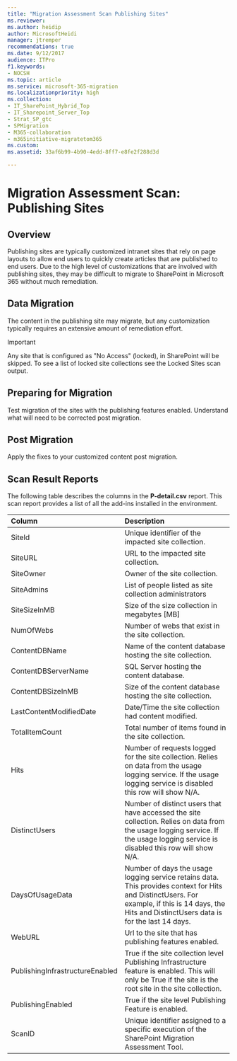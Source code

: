 ```yaml
---
title: "Migration Assessment Scan Publishing Sites"
ms.reviewer: 
ms.author: heidip
author: MicrosoftHeidi
manager: jtremper
recommendations: true
ms.date: 9/12/2017
audience: ITPro
f1.keywords:
- NOCSH
ms.topic: article
ms.service: microsoft-365-migration
ms.localizationpriority: high
ms.collection:
- IT_SharePoint_Hybrid_Top
- IT_Sharepoint_Server_Top
- Strat_SP_gtc
- SPMigration
- M365-collaboration
- m365initiative-migratetom365
ms.custom:
ms.assetid: 33af6b99-4b90-4edd-8ff7-e8fe2f288d3d

---
```


# Migration Assessment Scan: Publishing Sites

## Overview

Publishing sites are typically customized intranet sites that rely on page layouts to allow end users to quickly create articles that are published to end users. Due to the high level of customizations that are involved with publishing sites, they may be difficult to migrate to SharePoint in Microsoft 365 without much remediation.
  
## Data Migration

The content in the publishing site may migrate, but any customization typically requires an extensive amount of remediation effort.
  
> [!IMPORTANT]
> Any site that is configured as "No Access" (locked), in SharePoint will be skipped. To see a list of locked site collections see the Locked Sites scan output. 
  
## Preparing for Migration

Test migration of the sites with the publishing features enabled. Understand what will need to be corrected post migration.
  
## Post Migration

Apply the fixes to your customized content post migration.
  
## Scan Result Reports

The following table describes the columns in the **P-detail.csv** report. This scan report provides a list of all the add-ins installed in the environment. 
  
|**Column**|**Description**|
|:-----|:-----|
|SiteId  <br/> |Unique identifier of the impacted site collection.  <br/> |
|SiteURL  <br/> |URL to the impacted site collection.  <br/> |
|SiteOwner  <br/> |Owner of the site collection.  <br/> |
|SiteAdmins  <br/> |List of people listed as site collection administrators  <br/> |
|SiteSizeInMB  <br/> |Size of the size collection in megabytes [MB]  <br/> |
|NumOfWebs  <br/> |Number of webs that exist in the site collection.  <br/> |
|ContentDBName  <br/> |Name of the content database hosting the site collection.  <br/> |
|ContentDBServerName  <br/> |SQL Server hosting the content database.  <br/> |
|ContentDBSizeInMB  <br/> |Size of the content database hosting the site collection.  <br/> |
|LastContentModifiedDate  <br/> |Date/Time the site collection had content modified.  <br/> |
|TotalItemCount  <br/> |Total number of items found in the site collection.  <br/> |
|Hits  <br/> |Number of requests logged for the site collection. Relies on data from the usage logging service. If the usage logging service is disabled this row will show N/A.  <br/> |
|DistinctUsers  <br/> |Number of distinct users that have accessed the site collection. Relies on data from the usage logging service. If the usage logging service is disabled this row will show N/A.  <br/> |
|DaysOfUsageData  <br/> |Number of days the usage logging service retains data. This provides context for Hits and DistinctUsers. For example, if this is 14 days, the Hits and DistinctUsers data is for the last 14 days.  <br/> |
|WebURL  <br/> |Url to the site that has publishing features enabled.  <br/> |
|PublishingInfrastructureEnabled  <br/> |True if the site collection level Publishing Infrastructure feature is enabled. This will only be True if the site is the root site in the site collection.  <br/> |
|PublishingEnabled  <br/> |True if the site level Publishing Feature is enabled.  <br/> |
|ScanID  <br/> |Unique identifier assigned to a specific execution of the SharePoint Migration Assessment Tool.  <br/> |
   

